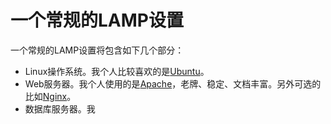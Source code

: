 # 一个常规的LAMP设置

一个常规的LAMP设置将包含如下几个部分：

* Linux操作系统。我个人比较喜欢的是[Ubuntu][1]。
* Web服务器。我个人使用的是[Apache][2]，老牌、稳定、文档丰富。另外可选的比如[Nginx][3]。
* 数据库服务器。我


[1]: http://www.ubuntu.org
[2]: http://www.apache.org/
[3]: http://nginx.org/





